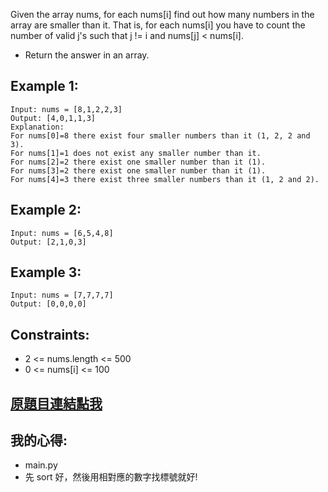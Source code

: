 Given the array nums, for each nums[i] find out how many numbers in the array are smaller than it. That is, for each nums[i] you have to count the number of valid j's such that j != i and nums[j] < nums[i].

* Return the answer in an array.

 

## Example 1:

	Input: nums = [8,1,2,2,3]
	Output: [4,0,1,1,3]
	Explanation: 
	For nums[0]=8 there exist four smaller numbers than it (1, 2, 2 and 3). 
	For nums[1]=1 does not exist any smaller number than it.
	For nums[2]=2 there exist one smaller number than it (1). 
	For nums[3]=2 there exist one smaller number than it (1). 
	For nums[4]=3 there exist three smaller numbers than it (1, 2 and 2).

## Example 2:

	Input: nums = [6,5,4,8]
	Output: [2,1,0,3]

## Example 3:

	Input: nums = [7,7,7,7]
	Output: [0,0,0,0]
 

## Constraints:

* 2 <= nums.length <= 500
* 0 <= nums[i] <= 100

## [原題目連結點我](https://leetcode.com/problems/how-many-numbers-are-smaller-than-the-current-number/)
	
## 我的心得:
* main.py
* 先 sort 好，然後用相對應的數字找標號就好!